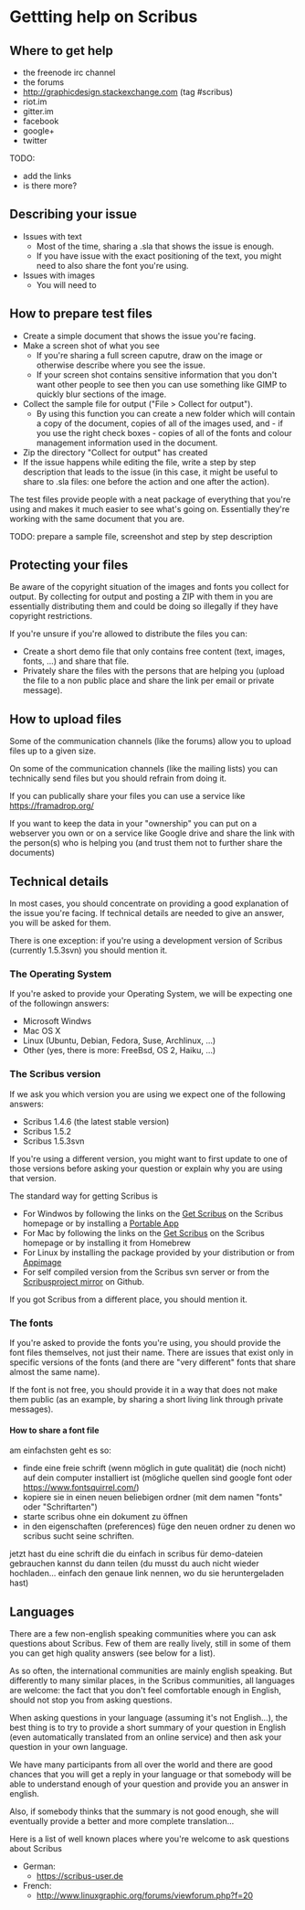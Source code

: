 # Gettting help on Scribus

## Where to get help

- the freenode irc channel
- the forums
- http://graphicdesign.stackexchange.com (tag #scribus)
- riot.im
- gitter.im
- facebook
- google+
- twitter

TODO:
- add the links
- is there more?

## Describing your issue

- Issues with text
  - Most of the time, sharing a .sla that shows the issue is enough.
  - If you have issue with the exact positioning of the text, you might need to also share the font you're using.
- Issues with images
  - You will need to 

## How to prepare test files

- Create a simple document that shows the issue you're facing.
- Make a screen shot of what you see
  - If you're sharing a full screen caputre, draw on the image or otherwise describe where you see the issue.
  - If your screen shot contains sensitive information that you don't want other people to see then you can use something like GIMP to quickly blur sections of the image.
- Collect the sample file for output ("File > Collect for output").
  - By using this function you can create a new folder which will contain a copy of the document, copies of all of the images used, and - if you use the right check boxes - copies of all of the fonts and colour management information used in the document.
- Zip the directory "Collect for output" has created
- If the issue happens while editing the file, write a step by step description that leads to the issue (in this case, it might be useful to share to .sla files: one before the action and one after the action).

The test files provide people with a neat package of everything that you're using and makes it much easier to see what's going on. Essentially they're working with the same document that you are.

TODO: prepare a sample file, screenshot and step by step description

## Protecting your files

Be aware of the copyright situation of the images and fonts you collect for output. By collecting for output and posting a ZIP with them in you are essentially distributing them and could be doing so illegally if they have copyright restrictions.

If you're unsure if you're allowed to distribute the files you can:

- Create a short demo file that only contains free content (text, images, fonts, ...) and share that file.
- Privately share the files with the persons that are helping you (upload the file to a non public place and share the link per email or private message).


## How to upload files

Some of the communication channels (like the forums) allow you to upload files up to a given size.

On some of the communication channels (like the mailing lists) you can technically send files but you should refrain from doing it.

If you can publically share your files you can use a service like https://framadrop.org/

If you want to keep the data in your "ownership" you can put on a webserver you own or on a service like Google drive and share the link with the person(s) who is helping you (and trust them not to further share the documents)

## Technical details

In most cases, you should concentrate on providing a good explanation of the issue you're facing. If technical details are needed to give an answer, you will be asked for them.

There is one exception: if you're using a development version of Scribus (currently 1.5.3svn) you should mention it.

### The Operating System

If you're asked to provide your Operating System, we will be expecting one of the followingn answers:

- Microsoft Windws
- Mac OS X
- Linux (Ubuntu, Debian, Fedora, Suse, Archlinux, ...)
- Other (yes, there is more: FreeBsd, OS 2, Haiku, ...)

### The Scribus version

If we ask you which version you are using we expect one of the following answers:

- Scribus 1.4.6 (the latest stable version)
- Scribus 1.5.2
- Scribus 1.5.3svn

If you're using a different version, you might want to first update to one of those versions before asking your question or explain why you are using that version.

The standard way for getting Scribus is

- For Windwos by following the links on the [Get Scribus](https://www.scribus.net/downloads/stable-branch/) on the Scribus homepage or by installing a [Portable App](http://portableapps.com/apps/office/scribus_portable)
- For Mac by following the links on the [Get Scribus](https://www.scribus.net/downloads/stable-branch/) on the Scribus homepage or by installing it from Homebrew
- For Linux by installing the package provided by your distribution or from [Appimage](https://bintray.com/probono/AppImages/Scribus)
- For self compiled version from the Scribus svn server or from the [Scribusproject mirror](https://github.com/scribusproject/scribus) on Github.

If you got Scribus from a different place, you should mention it.

### The fonts

If you're asked to provide the fonts you're using, you should provide the font files themselves, not just their name. There are issues that exist only in specific versions of the fonts (and there are "very different" fonts that share almost the same name).

If the font is not free, you should provide it in a way that does not make them public (as an example, by sharing a short living link through private messages).

#### How to share a font file

am einfachsten geht es so:

- finde eine freie schrift (wenn möglich in gute qualität) die (noch nicht) auf dein computer installiert ist (mögliche quellen sind google font oder https://www.fontsquirrel.com/)
- kopiere sie in einen neuen beliebigen ordner (mit dem namen "fonts" oder "Schriftarten")
- starte scribus ohne ein dokument zu öffnen
- in den eigenschaften (preferences) füge den neuen ordner zu denen wo scribus sucht seine schriften.

jetzt hast du eine schrift die du einfach in scribus für demo-dateien gebrauchen kannst du dann teilen (du musst du auch nicht wieder hochladen... einfach den genaue link nennen, wo du sie heruntergeladen hast)

## Languages

There are a few non-english speaking communities where you can ask questions about Scribus. Few of them are really lively, still in some of them you can get high quality answers (see below for a list).

As so often, the international communities are mainly english speaking. But differently to many similar places, in the Scribus communities, all languages are welcome: the fact that you don't feel comfortable enough in English, should not stop you from asking questions.

When asking questions in your language (assuming it's not English...), the best thing is to try to provide a short summary of your question in English (even automatically translated from an online service) and then ask your question in your own language.

We have many participants from all over the world and there are good chances that you will get a reply in your language or that somebody will be able to understand enough of your question and provide you an answer in english.

Also, if somebody thinks that the summary is not good enough, she will eventually provide a better and more complete translation...

Here is a list of well known places where you're welcome to ask questions about Scribus

- German:
  - https://scribus-user.de
- French:
  - http://www.linuxgraphic.org/forums/viewforum.php?f=20
